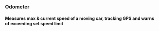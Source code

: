 ### Odometer

#### Measures max & current speed of a moving car, tracking GPS and warns of exceeding set speed limit